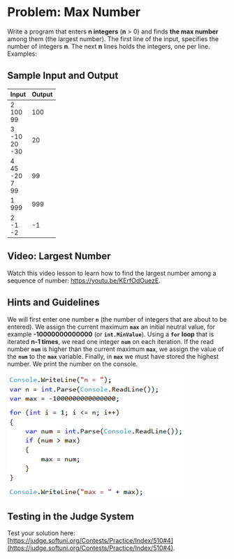 # Problem: Max Number

Write a program that enters **n integers** (**n** > 0) and finds **the max number** among them (the largest number). The first line of the input, specifies the number of integers **n**. The next **n** lines holds the integers, one per line. Examples:

## Sample Input and Output

| Input | Output |
| --- | --- |
| 2<br>100<br>99 | 100 | 
| 3<br>-10<br>20<br>-30 | 20 |
| 4<br>45<br>-20<br>7<br>99<br> | 99 | 
| 1<br>999 | 999 |
| 2<br>-1<br>-2 | -1 |

## Video: Largest Number

Watch this video lesson to learn how to find the largest number among a sequence of number: https://youtu.be/KErfOdOuezE.

## Hints and Guidelines

We will first enter one number **`n`** (the number of integers that are about to be entered). We assign the current maximum **`max`** an initial neutral value, for example **-10000000000000** (or **`int.MinValue`**). Using a **`for` loop** that is iterated **n-1 times**, we read one integer **`num`** on each iteration. If the read number **`num`** is higher than the current maximum **`max`**, we assign the value of the **`num`** to the **`max`** variable. Finally, in **`max`** we must have stored the highest number. We print the number on the console.

![](/assets/chapter-5-images/05.Max-number-01.png)

## Testing in the Judge System

Test your solution here: [https://judge.softuni.org/Contests/Practice/Index/510#4](https://judge.softuni.org/Contests/Practice/Index/510#4).
